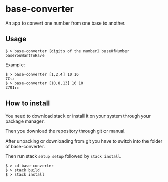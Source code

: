 # base-converter
An app to convert one number from one base to another.

## Usage
```
$ > base-converter [digits of the number] baseOfNumber baseYouWantToHave
```
Example:
```
$ > base-converter [1,2,4] 10 16
7C₁₆
$ > base-converter [10,8,13] 16 10
2701₁₀
```

## How to install
You need to download stack or install it on your system through your package manager.

Then you download the repository through git or manual.

After unpacking or downloading from git you have to switch into the folder of base-converter.

Then run stack `setup setup` followed by `stack install`.
```
$ > cd base-converter
$ > stack build
$ > stack install
```
